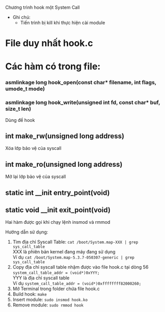 Chương trình hook một System Call
* Ghi chú:
    - Tiến trình bị kill khi thực hiện cài module

# File duy nhất hook.c
# Các hàm có trong file:
### asmlinkage long hook_open(const char* filename, int flags, umode_t mode)
### asmlinkage long hook_write(unsigned int fd, const char* buf, size_t len)
Dùng để hook

## int make_rw(unsigned long address)
Xóa lớp bảo vệ của syscall

## int make_ro(unsigned long address)
Mở lại lớp bảo vệ của syscall

## static int __init entry_point(void)
## static void __init exit_point(void)
Hai hàm được gọi khi chạy lệnh insmod và rmmod

Hướng dẫn sử dụng:
1. Tìm địa chỉ Syscall Table:
``` cat /boot/System.map-XXX | grep sys_call_table ```
<br /> XXX là phiên bản kernel đang máy đang sử dụng
<br /> Ví dụ 
``` cat /boot/System.map-5.3.7-050307-generic | grep sys_call_table ```
2. Copy địa chỉ syscall table nhậm được vào file hook.c tại dòng 56
``` system_call_table_addr = (void*)0xYYY; ``` 
<br /> YYY là địa chỉ syscall table
<br /> Ví dụ
``` system_call_table_addr = (void*)0xffffffff82000260; ```
3. Mở Terminal trong folder chứa file hook.c
4. Build hook:
``` make ```
5. Insert module:
``` sudo insmod hook.ko ```
6. Remove module:
``` sudo rmmod hook ```

